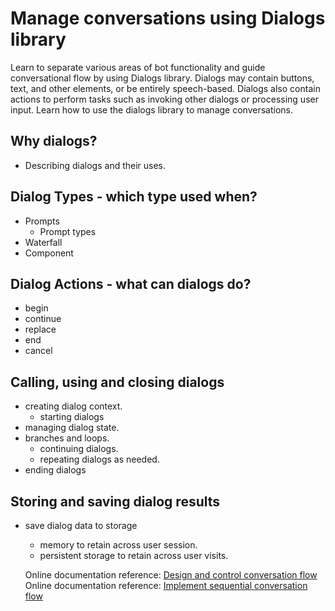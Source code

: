 # Manage conversations using Dialogs library
Learn to separate various areas of bot functionality and guide conversational flow by using Dialogs library. Dialogs may contain buttons, text, and other elements, or be entirely speech-based. Dialogs also contain actions to perform tasks such as invoking other dialogs or processing user input. Learn how to use the dialogs library to manage conversations.

## Why dialogs?
* Describing dialogs and their uses.

## Dialog Types - which type used when?
* Prompts
  - Prompt types
* Waterfall
* Component

## Dialog Actions - what can dialogs do?
* begin
* continue
* replace
* end
* cancel

## Calling, using and closing dialogs
* creating dialog context.
  - starting dialogs
* managing dialog state.
* branches and loops.
  - continuing dialogs.
  - repeating dialogs as needed.
* ending dialogs

## Storing and saving dialog results
* save dialog data to storage
  - memory to retain across user session.
  - persistent storage to retain across user visits.
  
  Online documentation reference: [Design and control conversation flow](https://docs.microsoft.com/en-us/azure/bot-service/bot-service-design-conversation-flow?view=azure-bot-service-4.0)
Online documentation reference: [Implement sequential conversation flow](https://docs.microsoft.com/en-us/azure/bot-service/bot-builder-dialog-manage-conversation-flow?view=azure-bot-service-4.0&tabs=csharp)
   

